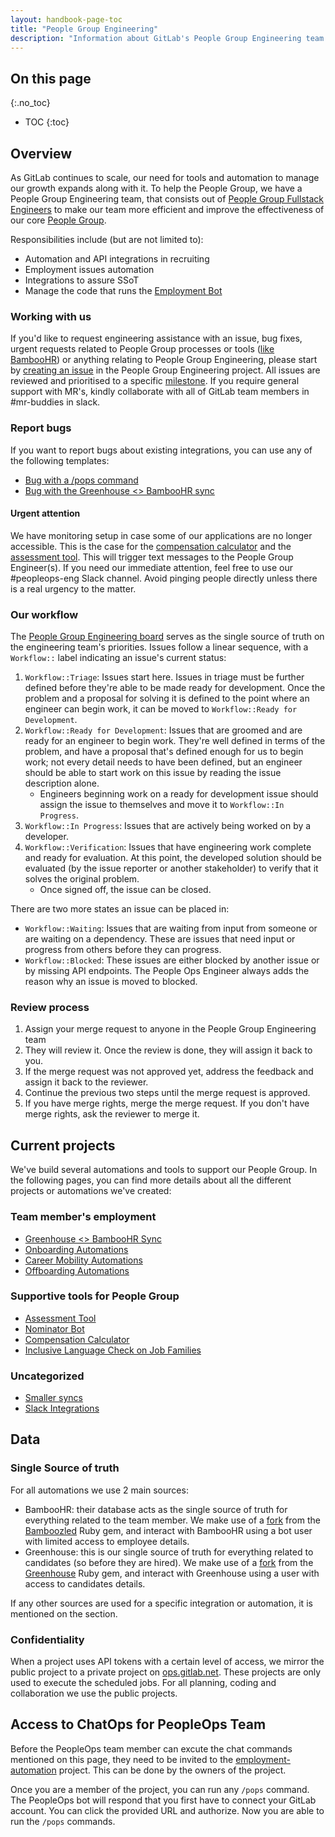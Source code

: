 ```yaml
---
layout: handbook-page-toc
title: "People Group Engineering"
description: "Information about GitLab's People Group Engineering team and its projects, workflow, and sources of data."
---
```


## On this page

{:.no_toc}

- TOC
{:toc}

## Overview

As GitLab continues to scale, our need for tools and automation to manage our growth expands
along with it. To help the People Group, we have a People Group Engineering team, that consists out of [People Group Fullstack Engineers](https://about.gitlab.com/job-families/people-ops/people-ops-fullstack-engineer/) to make our team more efficient and improve the effectiveness of our
core [People Group](/handbook/people-group/).

Responsibilities include (but are not limited to):

- Automation and API integrations in recruiting
- Employment issues automation
- Integrations to assure SSoT
- Manage the code that runs the [Employment Bot](https://gitlab.com/employment-bot)

### Working with us

If you'd like to request engineering assistance with an issue, bug fixes, urgent requests related to People Group processes
or tools ([like BambooHR](/handbook/people-group/#using-bamboohr)) or anything relating to People Group Engineering, please start by
[creating an issue](https://gitlab.com/gitlab-com/people-group/peopleops-eng/people-operations-engineering/-/issues/new)
in the People Group Engineering project. All issues are reviewed and prioritised to a specific [milestone](https://gitlab.com/groups/gitlab-com/people-group/peopleops-eng/-/milestones). If you require general support with MR's, kindly collaborate with all of GitLab team members in #mr-buddies in slack.

### Report bugs

If you want to report bugs about existing integrations, you can use any of the following templates:
- [Bug with a /pops command](https://gitlab.com/gitlab-com/people-group/peopleops-eng/employment-automation/-/issues/new?issuable_template=bug_pops_command)
- [Bug with the Greenhouse <> BambooHR sync](https://gitlab.com/gitlab-com/people-group/peopleops-eng/employment-automation/-/issues/new?issuable_template=bug_with_greenhouse_bamboo_sync)

#### Urgent attention
We have monitoring setup in case some of our applications are no longer accessible. This is the case for the [compensation calculator](https://comp-calculator.gitlab.net/) and the [assessment tool](https://assessment.gitlab.net/). This will trigger text messages to the People Group Engineer(s). If you need our immediate attention, feel free to use our #peopleops-eng Slack channel. Avoid pinging people directly unless there is a real urgency to the matter.

### Our workflow

The [People Group Engineering board](https://gitlab.com/gitlab-com/people-group/people-operations-engineering/-/boards/1312849)
serves as the single source of truth on the engineering team's priorities. Issues follow a linear sequence, with a `Workflow::`
label indicating an issue's current status:

1. `Workflow::Triage`: Issues start here. Issues in triage must be further defined before they're able to
   be made ready for development. Once the problem and a proposal for solving it is defined to the point where an
   engineer can begin work, it can be moved to `Workflow::Ready for Development`.
1. `Workflow::Ready for Development`: Issues that are groomed and are ready for an engineer to begin work. They're
   well defined in terms of the problem, and have a proposal that's defined enough for us to begin work; not every detail
   needs to have been defined, but an engineer should be able to start work on this issue by reading the issue description alone.
   - Engineers beginning work on a ready for development issue should assign the issue to themselves and move it to `Workflow::In Progress`.
1. `Workflow::In Progress`: Issues that are actively being worked on by a developer.
1. `Workflow::Verification`: Issues that have engineering work complete and ready for evaluation. At this point, the developed solution
   should be evaluated (by the issue reporter or another stakeholder) to verify that it solves the original problem.
   - Once signed off, the issue can be closed.

There are two more states an issue can be placed in:
- `Workflow::Waiting`: Issues that are waiting from input from someone or are waiting on a dependency. These are
   issues that need input or progress from others before they can progress.
- `Workflow::Blocked`: These issues are either blocked by another issue or by missing API endpoints. The People
Ops Engineer always adds the reason why an issue is moved to blocked.

### Review process
1. Assign your merge request to anyone in the People Group Engineering team
1. They will review it. Once the review is done, they will assign it back to you.
1. If the merge request was not approved yet, address the feedback and assign it back to the reviewer.
1. Continue the previous two steps until the merge request is approved.
1. If you have merge rights, merge the merge request. If you don't have merge rights, ask the reviewer to merge it.

## Current projects

We've build several automations and tools to support our People Group. In the following pages, you can find more details about all the different projects or automations we've created:

### Team member's employment
- [Greenhouse <> BambooHR Sync](/handbook/people-group/engineering/gh-bhr-sync)
- [Onboarding Automations](/handbook/people-group/engineering/onboarding)
- [Career Mobility Automations](/handbook/people-group/engineering/career-mobility)
- [Offboarding Automations](/handbook/people-group/engineering/offboarding)

### Supportive tools for People Group
- [Assessment Tool](/handbook/people-group/engineering/assessment-tool)
- [Nominator Bot](/handbook/people-group/engineering/nominatorbot)
- [Compensation Calculator](https://gitlab.com/gitlab-com/people-group/peopleops-eng/compensation-calculator/)
- [Inclusive Language Check on Job Families](/handbook/hiring/job-families/#inclusive-language-check)

### Uncategorized
- [Smaller syncs](/handbook/people-group/engineering/miscellaneous)
- [Slack Integrations](/handbook/people-group/engineering/slack-integrations)

## Data

### Single Source of truth

For all automations we use 2 main sources:
-  BambooHR: their database acts as the single source of truth for everything related to the team
member. We make use of a [fork](https://gitlab.com/gitlab-com/people-ops/bamboozled/) from the
[Bamboozled](https://github.com/Skookum/bamboozled) Ruby gem, and interact with BambooHR using a
 bot user with limited access to employee details.
 - Greenhouse: this is our single source of truth for everything related to candidates (so before
 they are hired). We make use of a [fork](https://gitlab.com/gitlab-com/people-group/peopleops-eng/greenhouse_io/) from the
[Greenhouse](https://github.com/grnhse/greenhouse_io) Ruby gem, and interact with Greenhouse using a
 user with access to candidates details.

If any other sources are used for a specific integration or automation, it is mentioned on the section.

### Confidentiality

When a project uses API tokens with a certain level of access, we mirror
the public project to a private project on [ops.gitlab.net](https://ops.gitlab.net/).
These projects are only used to execute the scheduled jobs. For all planning, coding
and collaboration we use the public projects.

## Access to ChatOps for PeopleOps Team

Before the PeopleOps team member can excute the chat commands mentioned on this page, they need
to be invited to the [employment-automation](https://ops.gitlab.net/gitlab-people-engineering/employment-automation/)
project. This can be done by the owners of the project.

Once you are a member of the project, you can run any `/pops` command. The PeopleOps bot will respond that you
first have to connect your GitLab account. You can click the provided URL and authorize. Now you are able to run
the `/pops` commands.
